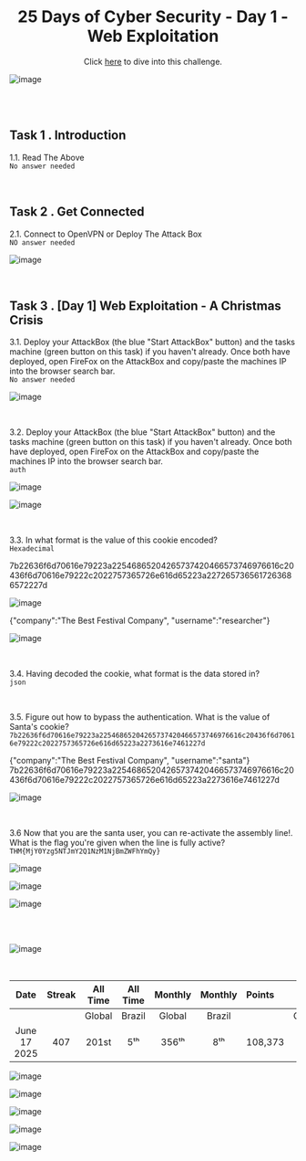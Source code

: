 <h1 align="center">25 Days of Cyber Security - Day 1 - Web Exploitation</h1> 

<p align="center"> Click <a href="https://tryhackme.com/room/learncyberin25days"> here</a> to dive into this challenge.</p>

![image](https://github.com/user-attachments/assets/94fa969a-5ec7-4428-8a23-d98e48d319c7)


<br>
<br>


<h2>Task 1 . Introduction</h2>

<p>1.1. Read The Above<br>
<code>No answer needed</code></p>

<br>

<h2> Task 2 . Get Connected</h2>

<p>2.1. Connect to OpenVPN or Deploy The Attack Box<br>
<code>NO answer needed</code></p>

![image](https://github.com/user-attachments/assets/9f922fc6-6954-45f7-be85-c03a276df21d)


<br>

<h2>Task 3 . [Day 1] Web Exploitation - A Christmas Crisis</h2>

<p>3.1. Deploy your AttackBox (the blue "Start AttackBox" button) and the tasks machine (green button on this task) if you haven't already. Once both have deployed, open FireFox on the AttackBox and copy/paste the machines IP into the browser search bar.<br>
<code>No answer needed</code></p>

![image](https://github.com/user-attachments/assets/8abe9257-c641-4974-8da5-8f868f6775d2)


<br>

<p>3.2. Deploy your AttackBox (the blue "Start AttackBox" button) and the tasks machine (green button on this task) if you haven't already. Once both have deployed, open FireFox on the AttackBox and copy/paste the machines IP into the browser search bar.<br>
<code>auth</code></p>

![image](https://github.com/user-attachments/assets/471b4708-cc55-406d-a5a9-b6382fb72ce4)

![image](https://github.com/user-attachments/assets/8bc819c8-ce8c-4cd3-8005-24a452b87f5c)


<br>

<p>3.3. In what format is the value of this cookie encoded?<br>
<code>Hexadecimal</code></p>

<p>7b22636f6d70616e79223a22546865204265737420466573746976616c20436f6d70616e79222c2022757365726e616d65223a2272657365617263686572227d</p>

![image](https://github.com/user-attachments/assets/0d0bf563-34ac-4142-ae18-b8bc8fae882f)

<p>{"company":"The Best Festival Company", "username":"researcher"}</p>

![image](https://github.com/user-attachments/assets/3204094c-246d-4eea-8213-3f88c5e3c2aa)

<br>

<p>3.4. Having decoded the cookie, what format is the data stored in?<br>
<code>json</code></p>

<br>

<p>3.5. Figure out how to bypass the authentication. What is the value of Santa's cookie?<br>
<code>7b22636f6d70616e79223a22546865204265737420466573746976616c20436f6d70616e79222c2022757365726e616d65223a2273616e7461227d</code></p>

<p>{"company":"The Best Festival Company", "username":"santa"}<br>
7b22636f6d70616e79223a22546865204265737420466573746976616c20436f6d70616e79222c2022757365726e616d65223a2273616e7461227d</p>

![image](https://github.com/user-attachments/assets/f18c237b-5b17-4858-9295-ccd2df6852fa)


<br>

<p>3.6 Now that you are the santa user, you can re-activate the assembly line!. What is the flag you're given when the line is fully active?<br>
<code>THM{MjY0Yzg5NTJmY2Q1NzM1NjBmZWFhYmQy}</code></p>

![image](https://github.com/user-attachments/assets/eb3d5722-127c-469f-9671-91a75f2326b7)

![image](https://github.com/user-attachments/assets/baf0340b-3c7b-4777-8aa6-8f90b989beab)

![image](https://github.com/user-attachments/assets/f528f744-8e71-4f93-86b8-c86e10604784)


<br>
<br>

![image](https://github.com/user-attachments/assets/81ba1abb-3204-44b6-b2c5-dc0797508687)

<br>


<div align="center">

| Date              | Streak   | All Time     | All Time     | Monthly     | Monthly    | Points   | Rooms     | Badges    |
| :---------------: | :------: | :----------: | :----------: | :---------: | :--------: | :------  | :-------: | :-------: |
|                   |          |    Global    |    Brazil    |    Global   |   Brazil   |          | Completed |           |
| June 17 2025      | 407      |     201st    |      5ᵗʰ     |     356ᵗʰ   |     8ᵗʰ    |  108,373 |    783    |     63    |

</div>

![image](https://github.com/user-attachments/assets/7a5d5fe5-e5cd-4dd3-95f6-9a820a9b21ce)


![image](https://github.com/user-attachments/assets/0c5e9076-a3bf-4d63-91b6-7889e51690fa)


![image](https://github.com/user-attachments/assets/4bfeae06-ec44-4595-8137-51f39d3e2b4b)

![image](https://github.com/user-attachments/assets/9d2bad22-1ce9-4fd1-a77e-17f133684a35)


![image](https://github.com/user-attachments/assets/5b1068b5-60b1-421d-be26-3a85d8286921)

